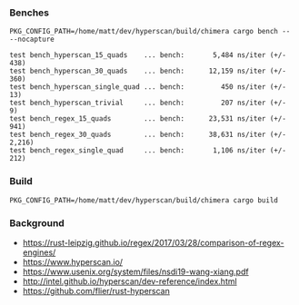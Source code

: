 ### Benches
`PKG_CONFIG_PATH=/home/matt/dev/hyperscan/build/chimera cargo bench -- --nocapture`

```
test bench_hyperscan_15_quads    ... bench:       5,484 ns/iter (+/- 438)
test bench_hyperscan_30_quads    ... bench:      12,159 ns/iter (+/- 360)
test bench_hyperscan_single_quad ... bench:         450 ns/iter (+/- 13)
test bench_hyperscan_trivial     ... bench:         207 ns/iter (+/- 9)
test bench_regex_15_quads        ... bench:      23,531 ns/iter (+/- 941)
test bench_regex_30_quads        ... bench:      38,631 ns/iter (+/- 2,216)
test bench_regex_single_quad     ... bench:       1,106 ns/iter (+/- 212)
```

### Build
```
PKG_CONFIG_PATH=/home/matt/dev/hyperscan/build/chimera cargo build
```

### Background
- https://rust-leipzig.github.io/regex/2017/03/28/comparison-of-regex-engines/
- https://www.hyperscan.io/
- https://www.usenix.org/system/files/nsdi19-wang-xiang.pdf
- http://intel.github.io/hyperscan/dev-reference/index.html
- https://github.com/flier/rust-hyperscan

